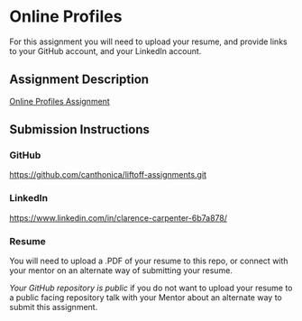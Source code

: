 # Online Profiles
For this assignment you will need to upload your resume, and provide links to your GitHub account, and your LinkedIn account.

## Assignment Description
[Online Profiles Assignment](https://education.launchcode.org/liftoff/assignments/online-profiles/)

## Submission Instructions
 
### GitHub
https://github.com/canthonica/liftoff-assignments.git

### LinkedIn
https://www.linkedin.com/in/clarence-carpenter-6b7a878/
### Resume
You will need to upload a .PDF of your resume to this repo, or connect with your mentor on an alternate way of submitting your resume.


*Your GitHub repository is public* if you do not want to upload your resume to a public facing repository talk with your Mentor about an alternate way to submit this assignment.
